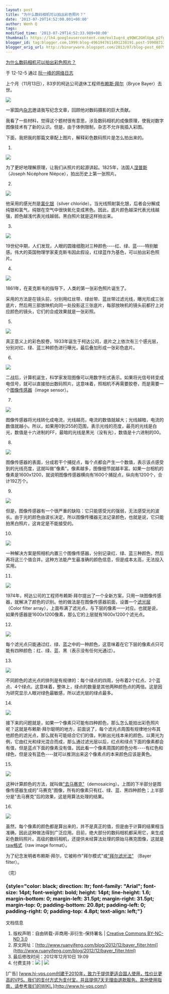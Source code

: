 ```yaml
---
layout: post
title: "为什么数码相机可以拍出彩色照片？"
date: '2013-07-29T14:52:00.001+08:00'
author: Wenh Q
tags:
modified_time: '2013-07-29T14:52:33.989+08:00'
thumbnail: https://lh4.googleusercontent.com/exlIuqrd_q9QWC2GHlUpA_p2fgRRvu4wB6L3FsO7LgmJFlUPsovf0rpaJxUTjGKQDhM5UxmXZ-bt1cdWDm0YW1q1zHl9B6M-g6d0yVhwemhQO0QjvYw=s72-c
blogger_id: tag:blogger.com,1999:blog-4961947611491238191.post-5990871369216536446
blogger_orig_url: http://binaryware.blogspot.com/2013/07/blog-post_6079.html
---
```


[
为什么数码相机可以拍出彩色照片？](http://www.ruanyifeng.com/blog/2012/12/bayer_filter.html)

于 12-12-5 通过 [阮一峰的网络日志](http://www.ruanyifeng.com/blog/)

[](http://www.ruanyifeng.com/blog/)

上个月（11月13日），83岁的柯达公司退休工程师[布赖斯·拜尔](http://www.nytimes.com/2012/11/29/business/bryce-bayer-inventor-of-a-filter-to-make-color-digital-pictures-dies-at-83.html)（Bryce
Bayer）去世。

![](https://lh4.googleusercontent.com/exlIuqrd_q9QWC2GHlUpA_p2fgRRvu4wB6L3FsO7LgmJFlUPsovf0rpaJxUTjGKQDhM5UxmXZ-bt1cdWDm0YW1q1zHl9B6M-g6d0yVhwemhQO0QjvYw)

一家国内[杂志](http://magazine.caixin.com/)邀请我写纪念文章，回顾他对数码摄影的巨大贡献。

我看了一些材料，觉得这个题材很有意思，涉及数码相机的成像原理，使我对数字图像技术有了新的认识。但是，由于体例限制，杂志不允许我插入彩图。

下面，我把我的那篇文章配上图片，解释彩色数码照片是怎么拍出来的。

1.

![](https://lh6.googleusercontent.com/J62lEd-a6-o-HjV-IIOAT3-9viM3eY-FUFnbG5YumegHbTGiEdV1sUQabQOzHc3gVUGRv1V5hSDHxMjKzSZyKhGSqEva7l6gOluQ5uB255RRL1Vrk-k)

为了更好地理解原理，让我们从照片的起源讲起。1825年，法国人[涅普斯](http://zh.wikipedia.org/wiki/%E7%B4%84%E7%91%9F%E5%A4%AB%C2%B7%E5%B0%BC%E5%A1%9E%E7%A6%8F%E7%88%BE%C2%B7%E6%B6%85%E6%99%AE%E6%96%AF)（Joseph
Nicéphore Nièpce），拍出历史上第一张照片。

2.

![](https://lh3.googleusercontent.com/tCLOxaNWwouWjhIfYgSBpUnTo_Qk2kbaRD4rAFXwb-Ycad9FT_lnvXaPU8PAKLumeXPaoz6SBAnU8ucBdmDG49O-UBdZpSRBZzHSb06to-OXSVRLgsQ)

他采用的感光剂是[氯化银](http://zh.wikipedia.org/wiki/%E6%B0%AF%E5%8C%96%E9%93%B6)（silver
chloride）。当光线照射氯化银，后者会分解成纯银和氯气，纯银在空气中很快氧化变成黑色。因此，底片颜色越深代表光线越强，颜色越浅代表光线越弱。黑白照片就是这样拍出来。

3.

![](https://lh3.googleusercontent.com/ZCJRZf0BY3L_5yJeRqDX9Ux6p4sryVdl_9-T4wzP7gdTp90ow9uKUOctGSWcixC8Q-Ithg27kfhYrsmGbNmRof4qhVJzDPrzljuPXHLZZkWGW-XYkX4)

19世纪中期，人们发现，人眼的圆锥细胞对三种颜色----红、绿、蓝----特别敏感。伟大的英国物理学家麦克斯韦因此假设，红绿蓝作为基色，可以拍出彩色照片。

4.

![](https://lh4.googleusercontent.com/tebXZmG6XFPuh91J8xtSJY7h4ynoz2H0Igy3IiZf0Z4RZ_SoVRnPyx5vYKJA8r8QLSJb1lkmKyxL9MrPBvGqRWwGtkJTXVQlLipIw5eDkLHjSqeOXjs)

1861年，在麦克斯韦的指导下，人类的第一张彩色照片诞生了。

采用的方法是在镜头前，分别用红丝带、绿丝带、蓝丝带过滤光线，曝光形成三张底片，然后用三部放映机向同一处投影这三张底片，每部放映机的镜头前都拧上对应颜色的镜头，它们的合成效果就是一张彩照。

5.

![](https://lh4.googleusercontent.com/BmJsz1vQqy6GIUORO-AXT524ZjB8m3a7-zyYQd4WOfVZRSpASQ7fwv3DICayIKEgH-C7v6Yuj1Dtl3oCi1FNmu621AeXFLI4oknkkMqBPujcmj8sfFI)

真正意义上的彩色胶卷，1933年诞生于柯达公司，底片之上依次有三个感光层，分别对红、绿、蓝三种颜色进行曝光，最后叠加形成一张彩色底片。

6.

![](https://lh6.googleusercontent.com/D-OM1GJgp_Az2bf6rneSfk0et2Onvt9xNRKdBmnsfKR9HfOlPp6CNcRuvXmKjktU3Z357BgDlhPHuK51mA-n1HLdWyPnTDW7aYDcF97n-rRz2C58cxc)

二战后，计算机诞生，科学家发现图像可以用数字形式表示。如果将光信号转变成电信号，就可以直接拍出数码照片。这意味着，照相机不再需要胶卷，而是需要一个[图像传感器](http://en.wikipedia.org/wiki/Image_sensor)（image
sensor）。

7.

![](https://lh6.googleusercontent.com/tVenyd744ho4iHyWyX1i5_iQ_baNfcjD0u3AgRs3iLI7nhc3KilHvzTInwNDJXwUy8EDdLrdkv8AW1yNEyh7c0eY9XU8_obZ7VqbklnAwA6XioT6dqw)

图像传感器将光线转化成电流，光线越亮，电流的数值就越大；光线越暗，电流的数值就越小。所以，如果用0到255的范围，表示光线的亮度，最亮的光线是白光，数值是十六进制的FF，最暗的光线是黑光（没有光），数值是十六进制的00。

8.

![](https://lh3.googleusercontent.com/uOz2wMNR1fYYOY_aHSi1gpdgiae8U2K65_j0xiqgKyKRzphS4UjEr0Fw5i5QiATcc5vbP8yxwelBUSBVtbiaKL5i8urc0XWx51xNiTIoxkee9kS9zQk)

图像传感器的表面，分成若干个捕捉点，每个点都会产生一个数值，表示该点感受到的光线亮度，这就叫做"像素"。像素越多，图像细节就越丰富。如果一台相机的像素是1600x1200，就说明图像传感器横向有1600个捕捉点，纵向有1200个，合计192万个。

9.

![](https://lh5.googleusercontent.com/7YI-J5pWqEO_m6DGI-oln_mx0TDtP9zPGYse6Gc5JxU92AjSwjoEmwudLi2zdmUvua-vdXcz3BrOEHtLFwo7BmgvdVMXRV7VVC8I-enNMnv7j6wWenk)

但是，图像传感器有一个很严重的缺陷：它只能感受光的强弱，无法感受光的波长。由于光的颜色由波长决定，所以图像传播器无法记录颜色，也就是说，它只能拍黑白照片，这肯定是不能接受的。

10.

![](https://lh5.googleusercontent.com/ImXIi5lPT5TfRgHlLzrQZ0g4SjboEF-j7t6f7lYc2PvG60i6g2ljSDYsGzdj2YjX3SGuyG_t8cWnZ4PIFUGOAOM_r3ExqASad3o0lsWpy0cK19egYTg)

一种解决方案是照相机内置三个图像传感器，分别记录红、绿、蓝三种颜色，然后再将这三个值合并。这种方法能产生最准确的颜色信息，但是成本太高，无法投入实用。

11.

![](https://lh5.googleusercontent.com/Se8sX68cOrf62WU5mp8wJym4jiKcGXPYOB4TAqPl7gLUjDHEpiBxR1fewG_6XDx_2Rv_ov__aKr17AIBcqR2qUW6pTHdf0Avt0LnvVWc-syWQbMceIs)

1974年，柯达公司的工程师布赖斯·拜尔提出了一个全新方案，只用一块图像传感器，就解决了颜色的识别。他的做法是在图像传感器前面，设置一个[滤光层](http://en.wikipedia.org/wiki/Color_filter_array)（Color
filter
array），上面布满了滤光点，与下层的像素一一对应。也就是说，如果传感器是1600x1200像素，那么它的上层就有1600x1200个滤光点。

12.

![](https://lh6.googleusercontent.com/iYRIND9TlyDTeALQso0VdMFeZUS7zkfYRX3ze4GgFDkD3jZ8ljE9i-Bt81lMgeXxD9BLf1oqTJX_YzZzvl1c0Dur3jBvXsrS9QX7I_wZ6PKZKxaJ9Q0)

每个滤光点只能通过红、绿、蓝之中的一种颜色，这意味着在它下层的像素点只可能有四种颜色：红、绿、蓝、黑（表示没有任何光通过）。

13.

![](https://lh3.googleusercontent.com/dvRw7Nq1BDZUPLYB2Rw5eIx-zXMNb6vEYqX_kFq3yZ2HDOloAI_cvZ57qs3vIppxarMbggyY2vQ_TPWne0a79vZHAofDSR4payKHwFGfu7RPnfZnhzI)

不同颜色的滤光点的排列是有规律的：每个绿点的四周，分布着2个红点、2个蓝点、4个绿点。这意味着，整体上，绿点的数量是其他两种颜色点的两倍。这是因为研究显示人眼对绿色最敏感，所以滤光层的绿点最多。

14.

![](https://lh3.googleusercontent.com/Vj9C01eqy0m4DckChK1RV8bfl0B-yueRzgYVPd54eO1mi7ulx-qHZpmpIqW6lQ9YVB1WAhxte6mdhOIlKOZUuYePzvQ7HTVPLlPR7D2LSDbMOtApw8o)

接下来的问题就是，如果一个像素只可能有四种颜色，那么怎么能拍出彩色照片呢？这就是布赖斯·拜尔聪明的地方，前面说了，每个滤光点周围有规律地分布其他颜色的滤光点，那么就有可能结合它们的值，判断出光线本来的颜色。以黄光为例，它由红光和绿光混合而成，那么通过滤光层以后，红点和绿点下面的像素都会有值，但是蓝点下面的像素没有值，因此看一个像素周围的颜色分布----有红色和绿色，但是没有蓝色----就可以推测出来这个像素点的本来颜色应该是黄色。

15.

![](https://lh3.googleusercontent.com/_ZvxCc43ywsH3hX_Slwpx7mfgFd3RiLB8oP1r09qEwRNy2fqsne9gJs5c6QYAtdyGXVFItUcWzUbWi54nceDCpWLF6ehLqBWWJPrH4QyjRMM3FaEaOY)

这种计算颜色的方法，就叫做["去马赛克"](http://en.wikipedia.org/wiki/Demosaicing)（demosaicing）。上图的下半部分是图像传感器生成的"马赛克"图像，所有的像素只有红、绿、蓝、黑四种颜色；上半部分是"去马赛克"后的效果，这是用算法处理的结果。

16.

![](https://lh4.googleusercontent.com/H1Jid3iKubesH4jaR5t82EL2V_aBBDrFVYnwpYasXiijiF8lczRqxlOS5jb0NK1DpKbrNGgXRiqi7thwby9CMbUrrZv09I9zHLdcdsI-DjUmpp9X95w)

虽然，每个像素的颜色都是算出来的，并不是真正的值，但是由于计算的结果相当准确，因此这种做法得到广泛应用。目前，绝大部分的数码相机都采用它，来生成彩色数码照片。高级的数码相机，还提供未经算法处理的原始马赛克图像，这就是[raw格式](http://en.wikipedia.org/wiki/Raw_image_format)（raw
image format）。

为了纪念发明者布赖斯·拜尔，它被称作"拜尔模式"或["拜尔滤光法"](http://en.wikipedia.org/wiki/Bayer_filter) （Bayer
filter）。

（完）

###  {style="color: black; direction: ltr; font-family: "Arial"; font-size: 14pt; font-weight: bold; height: 14pt; line-height: 1.6; margin-bottom: 0; margin-left: 31.5pt; margin-right: 31.5pt; margin-top: 0; padding-bottom: 20.8pt; padding-left: 0; padding-right: 0; padding-top: 4.8pt; text-align: left;"}

文档信息

1.  版权声明：自由转载-非商用-非衍生-保持署名 | [Creative Commons
    BY-NC-ND
    3.0](http://creativecommons.org/licenses/by-nc-nd/3.0/deed.zh)
2.  原文网址：[http://www.ruanyifeng.com/blog/2012/12/bayer_filter.html](http://www.ruanyifeng.com/blog/2012/12/bayer_filter.html)
3.  最后修改时间：2012年12月10日 19:09
4.  付费支持：![](https://lh3.googleusercontent.com/4gxxsEueFMe4sCvWJnFXJePYFBvs28qB9xBnejGjnYHHFLpcHV9Q3JxPImik5GIie_h6X7NDv9JT8GKJQNzppg5Oyx_DZHks-tdpqQfoHMBNAUyBxKI) |
    ![](https://lh4.googleusercontent.com/P_N2JqDoKtbTeEfMWCdkUiuuaPljz5rRZ5zvpveVTpj0_agIUgxGKwrML6UlwRl5jgljv934PbSThJQiAH_h_d2VJsMm78i-bVwF3wwIafrqN-HVInc)

[广告] [www.hi-vps.com创建于2010年，致力于提供更适合国人使用，性价比更高的VPS。我们的支付方式为支付宝，并且提供7天无理由退款服务。其他使用指南，请参考我们的WIKI。](http://www.hi-vps.com/)
